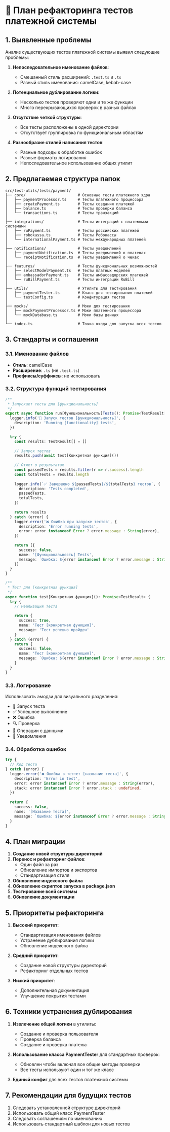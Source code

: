 # 🔄 План рефакторинга тестов платежной системы

## 1. Выявленные проблемы

Анализ существующих тестов платежной системы выявил следующие проблемы:

1. **Непоследовательное именование файлов**:
   - Смешанный стиль расширений: `.test.ts` и `.ts`
   - Разный стиль именования: camelCase, kebab-case

2. **Потенциальное дублирование логики**:
   - Несколько тестов проверяют одни и те же функции
   - Много перекрывающихся проверок в разных файлах

3. **Отсутствие четкой структуры**:
   - Все тесты расположены в одной директории
   - Отсутствует группировка по функциональным областям

4. **Разнообразие стилей написания тестов**:
   - Разные подходы к обработке ошибок
   - Разные форматы логирования
   - Непоследовательное использование общих утилит

## 2. Предлагаемая структура папок

```
src/test-utils/tests/payment/
├── core/                       # Основные тесты платежного ядра
│   ├── paymentProcessor.ts     # Тесты платежного процессора
│   ├── createPayment.ts        # Тесты создания платежей
│   ├── balance.ts              # Тесты проверки баланса
│   └── transactions.ts         # Тесты транзакций
│
├── integrations/               # Тесты интеграций с платежными системами
│   ├── ruPayment.ts            # Тесты российских платежей
│   ├── robokassa.ts            # Тесты Робокассы
│   └── internationalPayment.ts # Тесты международных платежей
│
├── notifications/              # Тесты уведомлений
│   ├── paymentNotification.ts  # Тесты уведомлений о платежах
│   └── receiptNotification.ts  # Тесты уведомлений о чеках
│
├── features/                   # Тесты функциональных возможностей
│   ├── selectModelPayment.ts   # Тесты платных моделей
│   ├── ambassadorPayment.ts    # Тесты амбассадорских платежей
│   └── ruBillPayment.ts        # Тесты интеграции RuBill
│
├── utils/                      # Утилиты для тестирования
│   ├── paymentTester.ts        # Класс для тестирования платежей
│   └── testConfig.ts           # Конфигурация тестов
│
├── mocks/                      # Моки для тестирования
│   ├── mockPaymentProcessor.ts # Моки платежного процессора
│   └── mockDatabase.ts         # Моки базы данных
│
└── index.ts                    # Точка входа для запуска всех тестов
```

## 3. Стандарты и соглашения

### 3.1. Именование файлов

- **Стиль**: camelCase
- **Расширение**: `.ts` (не `.test.ts`)
- **Префиксы/суффиксы**: не использовать

### 3.2. Структура функций тестирования

```typescript
/**
 * Запускает тесты для [функциональность]
 */
export async function run[Функциональность]Tests(): Promise<TestResult[]> {
  logger.info('🚀 Запуск тестов [функциональность]', {
    description: 'Running [functionality] tests',
  })

  try {
    const results: TestResult[] = []
    
    // Запуск тестов
    results.push(await test[Конкретная функция]())
    
    // Отчет о результатах
    const passedTests = results.filter(r => r.success).length
    const totalTests = results.length
    
    logger.info(`✅ Завершено ${passedTests}/${totalTests} тестов`, {
      description: 'Tests completed',
      passedTests,
      totalTests,
    })
    
    return results
  } catch (error) {
    logger.error('❌ Ошибка при запуске тестов', {
      description: 'Error running tests',
      error: error instanceof Error ? error.message : String(error),
    })
    
    return [{
      success: false,
      name: '[Функциональность] Tests',
      message: `Ошибка: ${error instanceof Error ? error.message : String(error)}`
    }]
  }
}

/**
 * Тест для [конкретная функция]
 */
async function test[Конкретная функция](): Promise<TestResult> {
  try {
    // Реализация теста
    
    return {
      success: true,
      name: 'Тест [конкретная функция]',
      message: 'Тест успешно пройден'
    }
  } catch (error) {
    return {
      success: false,
      name: 'Тест [конкретная функция]',
      message: `Ошибка: ${error instanceof Error ? error.message : String(error)}`
    }
  }
}
```

### 3.3. Логирование

Использовать эмодзи для визуального разделения:

- 🚀 Запуск теста
- ✅ Успешное выполнение
- ❌ Ошибка
- 🔍 Проверка
- 💾 Операции с данными
- 📣 Уведомления

### 3.4. Обработка ошибок

```typescript
try {
  // Код теста
} catch (error) {
  logger.error('❌ Ошибка в тесте: [название теста]', {
    description: 'Error in test',
    error: error instanceof Error ? error.message : String(error),
    stack: error instanceof Error ? error.stack : undefined,
  })
  
  return {
    success: false,
    name: '[Название теста]',
    message: `Ошибка: ${error instanceof Error ? error.message : String(error)}`
  }
}
```

## 4. План миграции

1. **Создание новой структуры директорий**
2. **Перенос и рефакторинг файлов**:
   - Один файл за раз
   - Обновление импортов и экспортов
   - Стандартизация стиля
3. **Обновление индексного файла**
4. **Обновление скриптов запуска в package.json**
5. **Тестирование всей системы**
6. **Обновление документации**

## 5. Приоритеты рефакторинга

1. **Высокий приоритет**:
   - Стандартизация именования файлов
   - Устранение дублирования логики
   - Обновление индексного файла

2. **Средний приоритет**:
   - Создание новой структуры директорий
   - Рефакторинг отдельных тестов

3. **Низкий приоритет**:
   - Дополнительная документация
   - Улучшение покрытия тестами

## 6. Техники устранения дублирования

1. **Извлечение общей логики** в утилиты:
   - Создание и проверка пользователя
   - Проверка баланса
   - Создание и проверка платежа

2. **Использование класса PaymentTester** для стандартных проверок:
   - Обновлен чтобы включал все общие методы проверки
   - Все тесты используют один и тот же класс

3. **Единый конфиг** для всех тестов платежной системы

## 7. Рекомендации для будущих тестов

1. Следовать установленной структуре директорий
2. Использовать общий класс PaymentTester
3. Следовать соглашениям по именованию
4. Использовать стандартный шаблон для новых тестов 